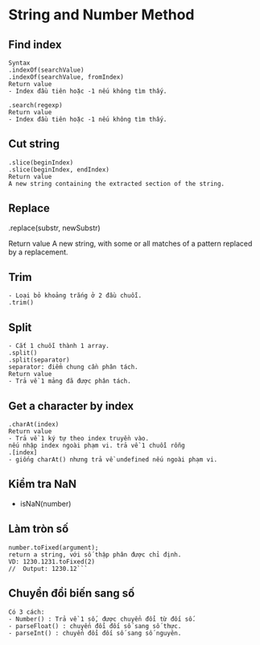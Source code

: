 # String and Number Method

## Find index

```indexOf
Syntax
.indexOf(searchValue)
.indexOf(searchValue, fromIndex)
Return value
- Index đầu tiên hoặc -1 nếu không tìm thấy.
```

```search
.search(regexp)
Return value
- Index đầu tiên hoặc -1 nếu không tìm thấy.
```

## Cut string

```slice
.slice(beginIndex)
.slice(beginIndex, endIndex)
Return value
A new string containing the extracted section of the string.
```

## Replace

.replace(substr, newSubstr)

Return value
A new string, with some or all matches of a pattern replaced by a replacement.

## Trim

```
- Loại bỏ khoảng trắng ở 2 đầu chuỗi.
.trim()
```

## Split

```
- Cắt 1 chuỗi thành 1 array.
.split()
.split(separator)
separator: điểm chung cần phân tách.
Return value
- Trả về 1 mảng đã được phân tách.
```

## Get a character by index

```
.charAt(index)
Return value
- Trả về 1 ký tự theo index truyền vào.
nếu nhập index ngoài phạm vi. trả về 1 chuỗi rỗng
.[index]
- giống charAt() nhưng trả về undefined nếu ngoài phạm vi.
```

## Kiểm tra NaN

-   isNaN(number)

## Làm tròn số

````
number.toFixed(argument);
return a string, với số thập phân được chỉ định.
VD: 1230.1231.toFixed(2)
//  Output: 1230.12```
````

## Chuyển đổi biến sang số

```
Có 3 cách:
- Number() : Trả về 1 số, được chuyển đổi từ đối số.
- parseFloat() : chuyển đổi đối số sang số thực.
- parseInt() : chuyển đổi đối số sang số nguyên.
```
